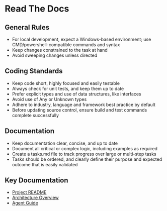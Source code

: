 # Read The Docs

## General Rules
- For local development, expect a Windows-based environment; use CMD/powershell-compatible commands and syntax
- Keep changes constrained to the task at hand
- Avoid sweeping changes unless directed

## Coding Standards
- Keep code short, highly focused and easily testable
- Always check for unit tests, and keep them up to date
- Prefer explicit types and use of data structures, like interfaces
- Avoid use of Any or Unknown types
- Adhere to industry, language and framework best practice by default
- Before updating source control, ensure build and test commands complete successfully

## Documentation
- Keep documentation clear, concise, and up to date
- Document all critical or complex logic, including examples as required
- Create a tasks.md file to track progress over large or multi-step tasks
- Tasks should be ordered, and clearly define their purpose and expected outcome that is easily validated


## Key Documentation
- [Project README](../README.md)
- [Architecture Overview](./architecture.md)
- [Agent Guide](./agents.md)